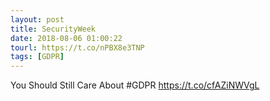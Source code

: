 ```yaml
---
layout: post
title: SecurityWeek
date: 2018-08-06 01:00:22
tourl: https://t.co/nPBX8e3TNP
tags: [GDPR]
---
```

You Should Still Care About #GDPR https://t.co/cfAZiNWVgL